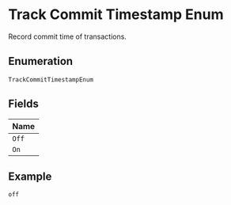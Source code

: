 
# Track Commit Timestamp Enum

Record commit time of transactions.

## Enumeration

`TrackCommitTimestampEnum`

## Fields

| Name |
|  --- |
| `Off` |
| `On` |

## Example

```
off
```

